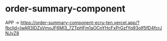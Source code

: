 # order-summary-component
 APP -> https://order-summary-component-ecru-ten.vercel.app/?fbclid=IwAR3lDZsVmoJF6Ml3_7ZTpHFm1aOCnYHcFxPrGzfYq93oIf5fD4fcrJNJvZ8
